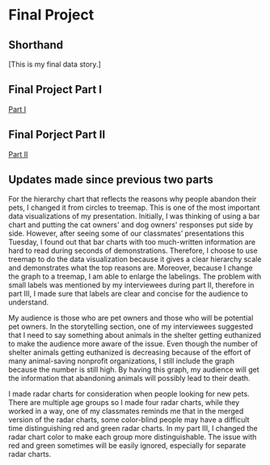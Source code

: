 # Final Project

## Shorthand 

[This is my final data story.]


## Final Project Part I 

[ Part I ](https://xm465.github.io/xiaocheng//final_project_Cheng.html)

## Final Porject Part II

[ Part II ](https://xm465.github.io/xiaocheng//Final_PartII.html)

## Updates made since previous two parts 


For the hierarchy chart that reflects the reasons why people abandon their pets, I changed it from circles to treemap. This is one of the most important data visualizations of my presentation. Initially, I was thinking of using a bar chart and putting the cat owners' and dog owners' responses put side by side. However, after seeing some of our classmates’ presentations this Tuesday, I found out that bar charts with too much-written information are hard to read during seconds of demonstrations. Therefore, I choose to use treemap to do the data visualization because it gives a clear hierarchy scale and demonstrates what the top reasons are. Moreover, because I change the graph to a treemap, I am able to enlarge the labelings. The problem with small labels was mentioned by my interviewees during part II, therefore in part III, I made sure that labels are clear and concise for the audience to understand.


My audience is those who are pet owners and those who will be potential pet owners. In the storytelling section, one of my interviewees suggested that I need to say something about animals in the shelter getting euthanized to make the audience more aware of the issue. Even though the number of shelter animals getting euthanized is decreasing because of the effort of many animal-saving nonprofit organizations, I still include the graph because the number is still high. By having this graph, my audience will get the information that abandoning animals will possibly lead to their death. 


I made radar charts for consideration when people looking for new pets. There are multiple age groups so I made four radar charts, while they worked in a way, one of my classmates reminds me that in the merged version of the radar charts, some color-blind people may have a difficult time distinguishing red and green radar charts. In my part III, I changed the radar chart color to make each group more distinguishable. The issue with red and green sometimes will be easily ignored, especially for separate radar charts. 


